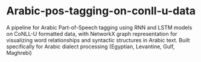 # Arabic-pos-tagging-on-conll-u-data
A pipeline for Arabic Part-of-Speech tagging using RNN and LSTM models on CoNLL-U formatted data, with NetworkX graph representation for visualizing word relationships and syntactic structures in Arabic text.  Built specifically for Arabic dialect processing (Egyptian, Levantine, Gulf, Maghrebi) 
